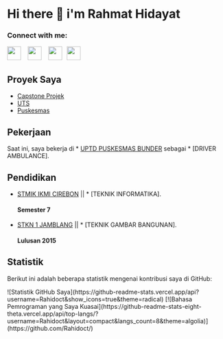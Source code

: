 # Hi there 👋 i'm Rahmat Hidayat
### Connect with me:

<p align="left"> 
<a href="https://www.github.com/Rahidoct" target="_blank" rel="noreferrer"><img src="https://raw.githubusercontent.com/danielcranney/readme-generator/main/public/icons/socials/github.svg" width="32" height="32" /></a> &nbsp;&nbsp;
<a href="https://www.facebook.com/rahidoct@gmail.com" target="_blank" rel="noreferrer"><img src="https://raw.githubusercontent.com/danielcranney/readme-generator/main/public/icons/socials/facebook.svg" width="32" height="32" /></a> &nbsp;&nbsp;
<a href="https://www.linkedin.com/in/RahmatHidayat" target="_blank" rel="noreferrer"><img src="https://raw.githubusercontent.com/danielcranney/readme-generator/main/public/icons/socials/linkedin.svg" width="32" height="32" /></a>&nbsp;&nbsp;
<a href="https://www.twitter.com/RahidBack" target="_blank" rel="noreferrer"><img src="https://raw.githubusercontent.com/danielcranney/readme-generator/main/public/icons/socials/twitter.svg" width="32" height="32" /></a>&nbsp;&nbsp;
</p>

## Proyek Saya
* [Capstone Projek](https://github.com/Rahidoct/capstone_projek)
* [UTS](https://github.com/Rahidoct/UTS_Kelompok_8)
* [Puskesmas](https://github.com/Rahidoct/puskesmas)

## Pekerjaan
Saat ini, saya bekerja di * [UPTD PUSKESMAS BUNDER](https://puskesmasbunder.com) sebagai * [DRIVER AMBULANCE].

## Pendidikan
* [STMIK IKMI CIREBON](https://ikmi.ac.id) || * [TEKNIK INFORMATIKA].
  #### Semester 7
* [STKN 1 JAMBLANG](https://web.facebook.com/jamstbond73/?locale=id_ID&_rdc=1&_rdr) || * [TEKNIK GAMBAR BANGUNAN].
  #### Lulusan 2015 
<!--
**Rahidoct/Rahidoct** is a ✨ _special_ ✨ repository because its `README.md` (this file) appears on your GitHub profile.

Here are some ideas to get you started:

- 🔭 I’m currently working on ...
- 🌱 I’m currently learning ...
- 👯 I’m looking to collaborate on ...
- 🤔 I’m looking for help with ...
- 💬 Ask me about ...
- 📫 How to reach me: ...
- 😄 Pronouns: ...
- ⚡ Fun fact: ...
-->
## Statistik
Berikut ini adalah beberapa statistik mengenai kontribusi saya di GitHub:

<p>
  <span>![Statistik GitHub Saya](https://github-readme-stats.vercel.app/api?username=Rahidoct&show_icons=true&theme=radical)</span>
  <span>[![Bahasa Pemrograman yang Saya Kuasai](https://github-readme-stats-eight-theta.vercel.app/api/top-langs/?username=Rahidoct&layout=compact&langs_count=8&theme=algolia)](https://github.com/Rahidoct/)</span>
</p>
